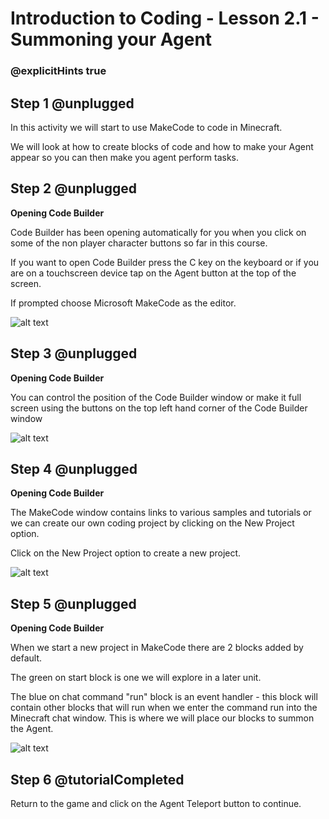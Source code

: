 # Introduction to Coding - Lesson 2.1 - Summoning your Agent

### @explicitHints true

## Step 1 @unplugged
In this activity we will start to use MakeCode to code in Minecraft.

We will look at how to create blocks of code and how to make your Agent appear so you can then make you agent perform tasks.

## Step 2 @unplugged
**Opening Code Builder**

Code Builder has been opening automatically for you when you click on some of the non player character buttons so far in this course.

If you want to open Code Builder press the C key on the keyboard or if you are on a touchscreen device tap on the Agent button at the top of the screen.

If prompted choose Microsoft MakeCode as the editor.

![alt text](https://intro.codingcredentials.com/Lesson3/3.1/images/1.jpg?raw=true "Code Builder")

## Step 3 @unplugged
**Opening Code Builder**

You can control the position of the Code Builder window or make it full screen using the buttons on the top left hand corner of the Code Builder window

![alt text](https://intro.codingcredentials.com/Lesson3/3.1/images/2.jpg?raw=true "Code Builder")

## Step 4 @unplugged
**Opening Code Builder**

The MakeCode window contains links to various samples and tutorials or we can create our own coding project by clicking on the New Project option.

Click on the New Project option to create a new project.

![alt text](https://intro.codingcredentials.com/Lesson3/3.1/images/3.jpg?raw=true "Code Builder")

## Step 5 @unplugged
**Opening Code Builder**

When we start a new project in MakeCode there are 2 blocks added by default.

The green on start block is one we will explore in a later unit.

The blue on chat command "run" block is an event handler - this block will contain other blocks that will run when we enter the command run into the Minecraft chat window. This is where we will place our blocks to summon the Agent.

![alt text](https://intro.codingcredentials.com/Lesson3/3.1/images/4.jpg?raw=true "Code Builder")

## Step 6 @tutorialCompleted
Return to the game and click on the Agent Teleport button to continue.